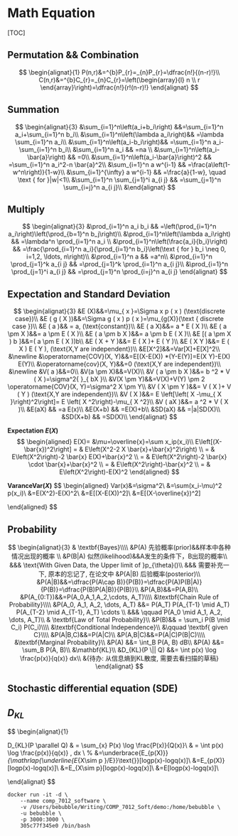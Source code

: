 # Math Equation

[TOC]

## Permutation && Combination

$$
\begin{alignat}{1}
P(n,r)&=^{b}P_{r}=_{n}P_{r}=\dfrac{n!}{(n-r)!}\\
C(n,r)&=^{b}C_{r}=_{n}C_{r}=\left(\begin{array}{l} n \\ r \end{array}\right)=\dfrac{n!}{r!(n-r)!}
\end{alignat}
$$

## Summation

$$
\begin{alignat}{3}
&\sum_{i=1}^n\left(a_i+b_i\right) &&=\sum_{i=1}^n a_i+\sum_{i=1}^n b_i\\
&\sum_{i=1}^n\left(\lambda a_i\right)&& =\lambda \sum_{i=1}^n a_i\\
&\sum_{i=1}^n\left(a_i-b_i\right)&& =\sum_{i=1}^n a_i-\sum_{i=1}^n b_i\\
&\sum_{i=1}^n a_i && =na  \\
&\sum_{i=1}^n\left(a_i-\bar{a}\right) && =0\\
&\sum_{i=1}^n\left(a_i-\bar{a}\right)^2 && =\sum_{i=1}^n a_i^2-n \bar{a}^2\\
&\sum_{i=1}^n a w^{i-1} && =\frac{a\left(1-w^n\right)}{1-w}\\
&\sum_{i=1}^{\infty} a w^{i-1} && =\frac{a}{1-w}, \quad \text { for }|w|<1\\
&\sum_{i=1}^n \sum_{j=1}^i a_{i j} && =\sum_{j=1}^n \sum_{i=j}^n a_{i j}\\
&\end{alignat}
$$

## Multiply

$$
\begin{alignat}{3}
&\prod_{i=1}^n a_i b_i && =\left(\prod_{i=1}^n a_i\right)\left(\prod_{b=1}^n b_j\right)\\
&\prod_{i=1}^n\left(\lambda a_i\right) && =\lambda^n \prod_{i=1}^n a_i \\
&\prod_{i=1}^n\left(\frac{a_i}{b_i}\right) && =\frac{\prod_{i=1}^n a_i}{\prod_{i=1}^n b_i}\left(\text { for } b_i \neq 0, i=1,2, \ldots, n\right)\\
&\prod_{i=1}^n a && =a^n\\
&\prod_{i=1}^n \prod_{j=1}^k a_{i j} && =\prod_{j=1}^k \prod_{i=1}^n a_{i j}\\
&\prod_{i=1}^n \prod_{j=1}^i a_{i j} && =\prod_{j=1}^n \prod_{i=j}^n a_{i j}
\end{alignat}
$$

## Expectation and Standard Deviation

$$
\begin{alignat}{3}
&E (X)&&=\mu_{ x }=\Sigma x p ( x )  (\text{discrete case})\\
&E ( g ( X ))&&=\Sigma g ( x ) p ( x )=\mu_{g(X)}(\text { discrete case })\\
&E ( a )&& = a, (\text{constant})\\
&E ( a X)&&= a * E ( X )\\
&E ( a \pm X )&&= a \pm E ( X )\\
&E ( a \pm b X )&&= a \pm b E ( X )\\
&E [( a \pm X ) b ]&&=( a \pm E ( X ))b\\
&E ( X + Y )&&= E ( X )+ E ( Y )\\
&E ( X Y )&&= E ( X ) E ( Y ), (\text{X,Y are independent})\\
&E[X^2]&&=Var[X]+E[X]^2\\
&\newline
&\operatorname{COV}(X, Y)&&=E[(X-E(X)) *(Y-E(Y)]=E(X Y)-E(X) E(Y)\\
&\operatorname{cov}(X, Y)&&=0 (\text{X,Y are independent})\\
&\newline
&V( a )&&=0\\
&V(a \pm X)&&=V(X)\\
&V ( a \pm b X )&&= b ^2 * V ( X )=\sigma^2{ }_{ bX }\\
&V(X \pm Y)&&=V(X)+V(Y) \pm 2 \operatorname{COV}(X, Y)=\sigma^2 X \pm Y\\
&V ( X \pm Y )&&= V ( X )+ V ( Y ) (\text{X,Y are independent})\\
&V ( X )&&= E \left[\left( X -\mu_{ X }\right)^2\right]= E \left( X ^2\right)-\mu_{ X ^2}\\
&V ( aX )&&= a ^2 * V ( X )\\
&E(aX) && =a E(x)\\
&E(X+b) && =E(X)+b\\
&SD(aX) && =|a|SD(X)\\
&SD(X+b) && =SD(X)\\
\end{alignat}
$$



**Expectation $E(X)$**
$$
\begin{aligned}
E(X)= &\mu=\overline{x}=\sum x_ip(x_i)\\
E\left[(X-\bar{x})^2\right]
= & E\left(X^2-2 X \bar{x}+\bar{x}^2\right) \\
= & E\left(X^2\right)-2 \bar{x} E(X)+\bar{x}^2 \\
= & E\left(X^2\right)-2 \bar{x} \cdot \bar{x}+\bar{x}^2 \\
= & E\left(X^2\right)-\bar{x}^2 \\
= & E\left(X^2\right)-E(X)^2
\end{aligned}
$$



**Varance$\mathrm{Var}(X)$**
$$
\begin{aligned}
Var(x)&=\sigma^2\\
&=\sum(x_i-\mu)^2 p(x_i)\\
&=E(X^2)-E(X)^2\\
&=E[(X-E(X))^2]\\
&=E[(X-\overline{x})^2]

\end{aligned}
$$


## Probability

$$
\begin{alignat}{3}
& \textbf{Bayes}\\\\
&P(A)   先验概率(prior)&&样本中各种情况出现的概率 \\
&P(B|A) 似然(likelihood)&&A发生的条件下，B出现的概率\\
&&& \text{With Given Data, the Upper limit of }p_{\theta}()\\
&&& 需要补充一下, 原本的忘记了, 在论文中
&P(A|B) 后验概率(posterior)\\
&P(A|B)&&=\dfrac{P(A\cap B)}{P(B)}=\dfrac{P(A)P(B|A)}{P(B)}=\dfrac{P(B)P(A|B)}{P(B)}\\
&P(A,B)&&=P(A,B)\\
&P(A_{0:T})&&=P(A_0,A_1,A_2,\cdots, A_T)\\\\
&\textbf{Chain Rule of Probability}\\\\
&P(A_0, A_1, A_2, \dots, A_T) &&= P(A_T) P(A_{T-1} \mid A_T) P(A_{T-2} \mid A_{T-1}, A_T) \cdots \\ &&& \qquad P(A_0 \mid A_1, A_2, \dots, A_T)\\
& \textbf{Law of Total Probability}\\
&P(B)&& = \sum_i P(B \mid C_i) P(C_i)\\\\
&\textbf{Conditional Independence}\\ &\qquad \textbf{ given C}\\\\
&P(A|B,C)&&=P(A|C)\\
&P(A,B|C)&&=P(A|C)P(B|C)\\\\
&\textbf{Marginal Probability}\\
&P(A) &&= \int_B P(A, B) dB\\
&P(A) &&= \sum_B P(A, B)\\
&\mathbf{KL}\\
&D_{KL}(P \|| Q) &&= \int p(x) \log \frac{p(x)}{q(x)} dx\\
&{待办: 从信息熵到KL散度, 需要去看扫描的草稿}
\end{alignat}
$$

## Stochastic differential equation (SDE)





## $D_{KL}$

$$
\begin{alignat}{1}

D_{KL}(P \parallel Q) & = \sum_{x} P(x) \log \frac{P(x)}{Q(x)}\\
& = \int p(x) \log \frac{p(x)}{q(x)} \, dx \\
% &=\underbrace{E_{p(X)}}_{\mathrlap{\underline{E_{X\sim p }/E}}\text{}}[logp(x)-logq(x)]\\
&=E_{p(X)}[logp(x)-logq(x)]\\
&=E_{X\sim p}[logp(x)-logq(x)]\\
&=E[logp(x)-logq(x)]\\

\end{alignat}
$$







```shell
docker run -it -d \
    --name comp_7012_software \
    -v /Users/bebubble/Writing/COMP_7012_Soft/demo:/home/bebubble \
    -u bebubble \
    -p 3000:3000 \
    305c77f345e0 /bin/bash
```

